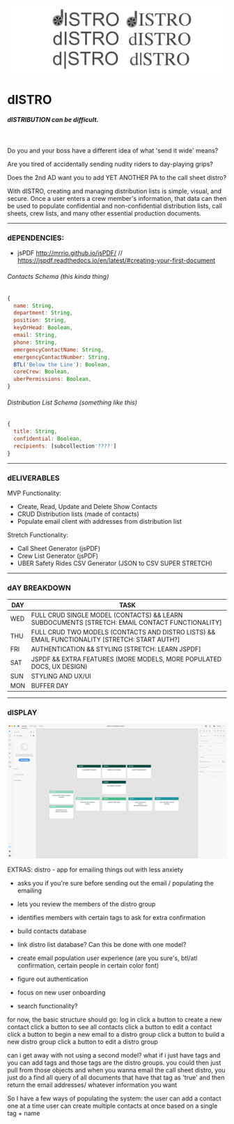 ![logomockup.png](logomockup.png)

# dISTRO

##### dISTRIBUTION can be difficult.
</br>

Do you and your boss have a different idea of what 'send it wide' means?  

Are you tired of accidentally sending nudity riders to day-playing grips?  

Does the 2nd AD want you to add YET ANOTHER PA to the call sheet distro?

With dISTRO, creating and managing distribution lists is simple, visual, and secure. Once a user enters a crew member's information, that data can then be used to populate confidential and non-confidential distribution lists, call sheets, crew lists, and many other essential production documents.

---
### dEPENDENCIES:
- jsPDF http://mrrio.github.io/jsPDF/ // https://jspdf.readthedocs.io/en/latest/#creating-your-first-document


###### Contacts Schema (this kinda thing)
```js
{
  name: String,
  department: String,
  position: String,
  keyOrHead: Boolean,
  email: String,
  phone: String,
  emergencyContactName: String,
  emergencyContactNumber: String,
  BTL('Below the Line'): Boolean,
  coreCrew: Boolean,
  uberPermissions: Boolean,
}
```

###### Distribution List Schema (something like this)
```js
{
  title: String,
  confidential: Boolean,
  recipients: [subcollection'????']
}
```
---

### dELIVERABLES
MVP Functionality:
- Create, Read, Update and Delete Show Contacts
- CRUD Distribution lists (made of contacts)
- Populate email client with addresses from distribution list

Stretch Functionality:
- Call Sheet Generator (jsPDF)
- Crew List Generator (jsPDF)
- UBER Safety Rides CSV Generator (JSON to CSV SUPER STRETCH)
---

### dAY BREAKDOWN
| DAY | TASK |
|-|-|
| WED | FULL CRUD SINGLE MODEL (CONTACTS) && LEARN SUBDOCUMENTS [STRETCH: EMAIL CONTACT FUNCTIONALITY] |
| THU | FULL CRUD TWO MODELS (CONTACTS AND DISTRO LISTS) && EMAIL FUNCTIONALITY  [STRETCH: START AUTH?] |
| FRI | AUTHENTICATION && STYLING [STRETCH: LEARN JSPDF] |
| SAT | JSPDF && EXTRA FEATURES (MORE MODELS, MORE POPULATED DOCS, UX DESIGN) |
| SUN | STYLING AND UX/UI |
| MON | BUFFER DAY |

---

### dISPLAY
![distro-wireframe-basic.png](distro-wireframe-basic.png)





EXTRAS:
distro - app for emailing things out with less anxiety

- asks you if you're sure before sending out the email / populating the emailing
- lets you review the members of the distro group
- identifies members with certain tags to ask for extra confirmation

- build contacts database
- link distro list database? Can this be done with one model?
- create email population user experience (are you sure's, btl/atl confirmation, certain people in certain color font)
- figure out authentication
- focus on new user onboarding
- search functionality?


for now, the basic structure should go:
log in
click a button to create a new contact
click a button to see all contacts
click a button to edit a contact
click a button to begin a new email to a distro group
click a button to build a new distro group
click a button to edit a distro group

can i get away with not using a second model? what if i just have tags and you can add tags
and those tags are the distro groups. you could then just pull from those objects and when you wanna email the call sheet distro, you just do a find all query of all documents that have that tag as 'true' and then return the email addresses/ whatever information you want





So I have a few ways of populating the system:
the user can add a contact one at a time
user can create multiple contacts at once based on a single tag + name
